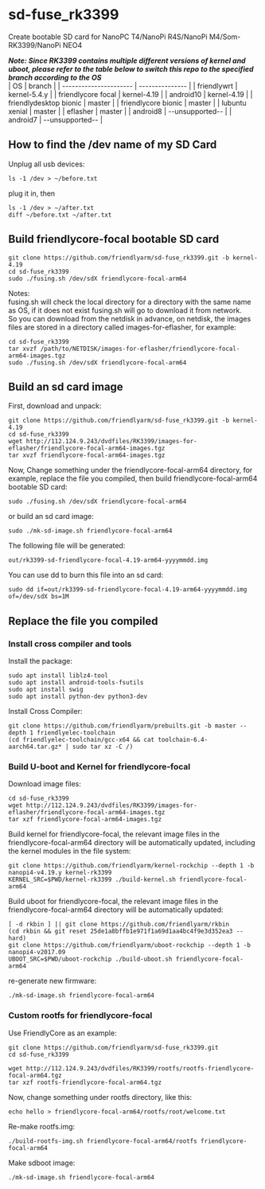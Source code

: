 # sd-fuse_rk3399
Create bootable SD card for NanoPC T4/NanoPi R4S/NanoPi M4/Som-RK3399/NanoPi NEO4  
  
***Note: Since RK3399 contains multiple different versions of kernel and uboot, please refer to the table below to switch this repo to the specified branch according to the OS***  
| OS                     | branch          |
| ---------------------- | --------------- |
| friendlywrt            | kernel-5.4.y    |
| friendlycore focal     | kernel-4.19     |
| android10              | kernel-4.19     |
| friendlydesktop bionic | master          |
| friendlycore bionic    | master          |
| lubuntu xenial         | master          |
| eflasher               | master          |
| android8               | --unsupported-- |
| android7               | --unsupported-- |
  
## How to find the /dev name of my SD Card
Unplug all usb devices:
```
ls -1 /dev > ~/before.txt
```
plug it in, then
```
ls -1 /dev > ~/after.txt
diff ~/before.txt ~/after.txt
```

## Build friendlycore-focal bootable SD card
```
git clone https://github.com/friendlyarm/sd-fuse_rk3399.git -b kernel-4.19
cd sd-fuse_rk3399
sudo ./fusing.sh /dev/sdX friendlycore-focal-arm64
```
Notes:  
fusing.sh will check the local directory for a directory with the same name as OS, if it does not exist fusing.sh will go to download it from network.  
So you can download from the netdisk in advance, on netdisk, the images files are stored in a directory called images-for-eflasher, for example:
```
cd sd-fuse_rk3399
tar xvzf /path/to/NETDISK/images-for-eflasher/friendlycore-focal-arm64-images.tgz
sudo ./fusing.sh /dev/sdX friendlycore-focal-arm64
```

## Build an sd card image
First, download and unpack:
```
git clone https://github.com/friendlyarm/sd-fuse_rk3399.git -b kernel-4.19
cd sd-fuse_rk3399
wget http://112.124.9.243/dvdfiles/RK3399/images-for-eflasher/friendlycore-focal-arm64-images.tgz
tar xvzf friendlycore-focal-arm64-images.tgz
```
Now,  Change something under the friendlycore-focal-arm64 directory, 
for example, replace the file you compiled, then build friendlycore-focal-arm64 bootable SD card: 
```
sudo ./fusing.sh /dev/sdX friendlycore-focal-arm64
```
or build an sd card image:
```
sudo ./mk-sd-image.sh friendlycore-focal-arm64
```
The following file will be generated:  
```
out/rk3399-sd-friendlycore-focal-4.19-arm64-yyyymmdd.img
```
You can use dd to burn this file into an sd card:
```
sudo dd if=out/rk3399-sd-friendlycore-focal-4.19-arm64-yyyymmdd.img of=/dev/sdX bs=1M
```
## Replace the file you compiled

### Install cross compiler and tools

Install the package:
```
sudo apt install liblz4-tool
sudo apt install android-tools-fsutils
sudo apt install swig
sudo apt install python-dev python3-dev
```
Install Cross Compiler:
```
git clone https://github.com/friendlyarm/prebuilts.git -b master --depth 1 friendlyelec-toolchain
(cd friendlyelec-toolchain/gcc-x64 && cat toolchain-6.4-aarch64.tar.gz* | sudo tar xz -C /)
```

### Build U-boot and Kernel for friendlycore-focal
Download image files:
```
cd sd-fuse_rk3399
wget http://112.124.9.243/dvdfiles/RK3399/images-for-eflasher/friendlycore-focal-arm64-images.tgz
tar xzf friendlycore-focal-arm64-images.tgz
```
Build kernel for friendlycore-focal, the relevant image files in the friendlycore-focal-arm64 directory will be automatically updated, including the kernel modules in the file system:
```
git clone https://github.com/friendlyarm/kernel-rockchip --depth 1 -b nanopi4-v4.19.y kernel-rk3399
KERNEL_SRC=$PWD/kernel-rk3399 ./build-kernel.sh friendlycore-focal-arm64
```
Build uboot for friendlycore-focal, the relevant image files in the friendlycore-focal-arm64 directory will be automatically updated:
```
[ -d rkbin ] || git clone https://github.com/friendlyarm/rkbin
(cd rkbin && git reset 25de1a8bffb1e971f1a69d1aa4bc4f9e3d352ea3 --hard)
git clone https://github.com/friendlyarm/uboot-rockchip --depth 1 -b nanopi4-v2017.09
UBOOT_SRC=$PWD/uboot-rockchip ./build-uboot.sh friendlycore-focal-arm64
```
re-generate new firmware:
```
./mk-sd-image.sh friendlycore-focal-arm64
```

### Custom rootfs for friendlycore-focal
Use FriendlyCore as an example:
```
git clone https://github.com/friendlyarm/sd-fuse_rk3399.git
cd sd-fuse_rk3399

wget http://112.124.9.243/dvdfiles/RK3399/rootfs/rootfs-friendlycore-focal-arm64.tgz
tar xzf rootfs-friendlycore-focal-arm64.tgz
```
Now,  change something under rootfs directory, like this:
```
echo hello > friendlycore-focal-arm64/rootfs/root/welcome.txt
```
Re-make rootfs.img:
```
./build-rootfs-img.sh friendlycore-focal-arm64/rootfs friendlycore-focal-arm64
```
Make sdboot image:
```
./mk-sd-image.sh friendlycore-focal-arm64
```
